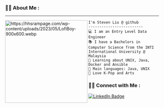 ### :man_technologist: About Me :
<hr>
<img align="left" src="https://hhsrampage.com/wp-content/uploads/2023/05/LofiBoy-900x600.webp" alt="https://hhsrampage.com/wp-content/uploads/2023/05/LofiBoy-900x600.webp" width="270" />

```
I'm Steven Liu @ github
-------------------------
💻 I am an Entry Level Data Engineer
📚 I have a Bachelors in Computer Science from the INTI International University @ Malaysia
🌱 Learning about UNIX, Java, Docker and Ansible
🌟 Main languages: Java, UNIX
🎵 Love K-Pop and Arts
```
### :man_technologist: Connect with Me :
<div id="header" align="left">
  <a href="https://www.linkedin.com/in/steven-liu-73347a221/">
    <img src="https://img.shields.io/badge/LinkedIn-blue?style=for-the-badge&logo=linkedin&logoColor=white" alt="LinkedIn Badge"/>
  </a>
</div>




